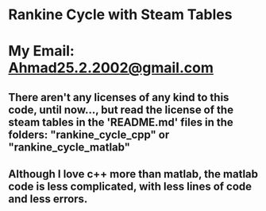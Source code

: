 # Rankine Cycle with Steam Tables
# My Email: Ahmad25.2.2002@gmail.com
## There aren't any licenses of any kind to this code, until now..., but read the license of the steam tables in the 'README.md' files in the folders: "rankine_cycle_cpp" or "rankine_cycle_matlab"
## Although I love c++ more than matlab, the matlab code is less complicated, with less lines of code and less errors.

